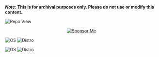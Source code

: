 <strong>*Note*: This is for archival purposes only. Please do not use or modify this content.</strong>

![Repo View](https://komarev.com/ghpvc/?username=aayushx402&style=for-the-badge&color=blueviolet)

<div align="center">
  <a href="https://raw.githubusercontent.com/aayushx402/images/main/QR/mobilebanking.webp">
    <img src="https://img.shields.io/badge/aayushx402-SPONSOR-9f39ef?style=for-the-badge&logo=github-sponsors&labelColor=2e2e2e" alt="Sponsor Me" />
  </a>
</div>

![OS](https://img.shields.io/badge/OS-Linux-FCC624?style=for-the-badge&logo=linux&logoColor=pink&labelColor=gray)
![Distro](https://img.shields.io/badge/Distro-Arch-1793D1?style=for-the-badge&logo=arch-linux&logoColor=blue&labelColor=gray)

![OS](https://img.shields.io/badge/OS-Linux-FCC624?style=for-the-badge&logo=linux&logoColor=yellow&labelColor=lightpink)
![Distro](https://img.shields.io/badge/Distro-Arch-1793D1?style=for-the-badge&logo=arch-linux&logoColor=blue&labelColor=cyan)













